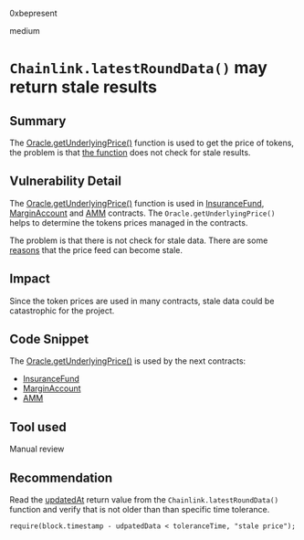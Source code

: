 0xbepresent

medium

# `Chainlink.latestRoundData()` may return stale results

## Summary

The [Oracle.getUnderlyingPrice()](https://github.com/sherlock-audit/2023-04-hubble-exchange/blob/main/hubble-protocol/contracts/Oracle.sol#L24C14-L24C32) function is used to get the price of tokens, the problem is that [the function](https://github.com/sherlock-audit/2023-04-hubble-exchange/blob/main/hubble-protocol/contracts/Oracle.sol#L33) does not check for stale results.

## Vulnerability Detail

The [Oracle.getUnderlyingPrice()](https://github.com/sherlock-audit/2023-04-hubble-exchange/blob/main/hubble-protocol/contracts/Oracle.sol#L24C14-L24C32) function is used in [InsuranceFund](https://github.com/sherlock-audit/2023-04-hubble-exchange/blob/main/hubble-protocol/contracts/InsuranceFund.sol), [MarginAccount](https://github.com/sherlock-audit/2023-04-hubble-exchange/blob/main/hubble-protocol/contracts/MarginAccount.sol) and [AMM](https://github.com/sherlock-audit/2023-04-hubble-exchange/blob/main/hubble-protocol/contracts/AMM.sol) contracts. The `Oracle.getUnderlyingPrice()` helps to determine the tokens prices managed in the contracts.

The problem is that there is not check for stale data. There are some [reasons](https://ethereum.stackexchange.com/questions/133242/how-future-resilient-is-a-chainlink-price-feed/133843#133843) that the price feed can become stale.

## Impact

Since the token prices are used in many contracts, stale data could be catastrophic for the project.

## Code Snippet

The [Oracle.getUnderlyingPrice()](https://github.com/sherlock-audit/2023-04-hubble-exchange/blob/main/hubble-protocol/contracts/Oracle.sol#L24C14-L24C32) is used by the next contracts:

- [InsuranceFund](https://github.com/sherlock-audit/2023-04-hubble-exchange/blob/main/hubble-protocol/contracts/InsuranceFund.sol)
- [MarginAccount](https://github.com/sherlock-audit/2023-04-hubble-exchange/blob/main/hubble-protocol/contracts/MarginAccount.sol)
- [AMM](https://github.com/sherlock-audit/2023-04-hubble-exchange/blob/main/hubble-protocol/contracts/AMM.sol)

## Tool used

Manual review

## Recommendation

Read the [updatedAt](https://docs.chain.link/data-feeds/api-reference#latestrounddata) return value from the `Chainlink.latestRoundData()` function and verify that is not older than than specific time tolerance.

```solidity
require(block.timestamp - udpatedData < toleranceTime, "stale price");
```